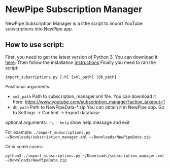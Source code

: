 # NewPipe Subscription Manager
NewPipe Subscription Manager is a little script to import YouTube subscriptions into NewPipe app.

## How to use script:
First, you need to get the latest version of Python 3. You can download it [here](https://www.python.org/downloads/).
Then follow the installation [instructions](http://docs.python-guide.org/en/latest/starting/installation/)
Finally you need to ran the script:

`import_subscriptions.py [-h] [xml_path] [db_path]`

Positional arguments:
* `xml_path`    Path to subscription_manager.xml file. You can download it here: https://www.youtube.com/subscription_manager?action_takeout=1
* `db_path` Path to NewPipeData-*.zip You can obtain it in NewPipe app. Go to Settings -> Content -> Export database

optional arguments:
  `-h`, `--help`  show help message and exit
 
For example:
`./import_subscriptions.py ~/Downloads/subscription_manager.xml ~/Downloads/NewPipeData.zip`

Or in some cases:

`python3 ./import_subscriptions.py ~/Downloads/subscription_manager.xml ~/Downloads/NewPipeData.zip` 
